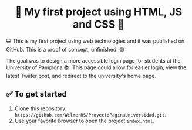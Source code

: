 <h1 align="center"> 🐣<strong> My first project using HTML, JS and CSS </strong>🚩 </h1>

💻 This is my first project using web technologies and it was published on GitHub. This is a proof of concept, unfinished. 😅

The goal was to design a more accessible login page for students at the University of Pamplona 📚. This page could allow for easier login, view the latest Twiiter post, and redirect to the university's home page.

## ✅ To get started

1. Clone this repository: `https://github.com/WilmerRS/ProyectoPaginaUniversidad.git`.
2. Use your favorite browser to open the project `index.html`.
